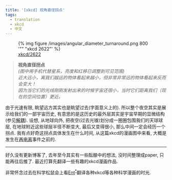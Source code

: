 ```yaml
---
title: '[xkcd] 视角直径拐点'
tags:
  - translation
  - xkcd
  - 中文
---
```


<figure>
	<picture>
		{% img figure /images/angular_diameter_turnaround.png 800 '"" "xkcd 2622"' %}
	</picture>
	<figcaption><a href="https://xkcd.com/2622/">xkcd/2622</a></figcaption>
</figure>


> **视角直径拐点**<br/>
> *(图中用手机代替星系，亮度和红移已调整到可见范围)*<br/>
> *近大远小，离我们越远的物体看起来越小，但非常非常远的物体看起来反而会变大！*<br/>
> *因为当它们的光线刚刚发射出来的时候宇宙还很小，当时它们距离我们（现在的空间位置）更近。*<br/>


由于光速有限, 眺望远方其实也是眺望过去(字面意义上的). 
所以整个夜空其实是展示给我们的一部宇宙历史, 有意思的是这历史的最外层其实是宇宙早期的显微结构(参见[解耦](https://wikizh.click/wiki/Decoupling_(cosmology))).
设想, 从地球向外, 把夜空(过去光锥)划分成一圈圈包围我们的天球球层, 在地球附近这些球层半径不断变大, 最后又变得很小, 那么中间一定会经历一个拐点.
我有点好奇这拐点具体发生在什么时间, 从这篇xkcd的漫画图中来看, 大概是发生在[再电离](https://zh.m.wikipedia.org/zh-hans/%E5%86%8D%E9%9B%BB%E9%9B%A2)事件之前的.


---
好久没有更新博客了, 去年至今其实有一些酝酿中的想法, 没时间整理成paper, 只能再往后推了. 
最近打算先翻译一些有趣的xkcd漫画作品.

非常怀念过去在科学松鼠会上看[Ent](http://www.songshuehu.net/ent.htm)<sup>[*](https://www.163.com/dy/article/GBP09SFP055218MP.html)</sup>翻译各种xkcd等各种科学漫画的时光.
